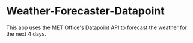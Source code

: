 # Weather-Forecaster-Datapoint

This app uses the MET Office's Datapoint API to forecast the weather for the next 4 days.
